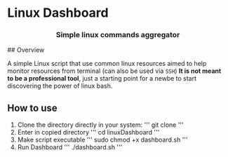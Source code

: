 # Linux Dashboard

<h3 align="center">Simple linux commands aggregator</h3>
## Overview

A simple Linux script that use common linux resources aimed to help monitor resources from terminal (can also be used via <code>SSH</code>)
**It is not meant to be a professional tool**, just a starting point for a newbe to start discovering the power of linux bash.

## How to use

1. Clone the directory directly in your system:
'''
git clone 
'''
2. Enter in copied directory
'''
cd linuxDashboard
'''
3. Make script executable
'''
sudo chmod +x dashboard.sh
'''
4. Run Dashboard
'''
./dashboard.sh
'''
